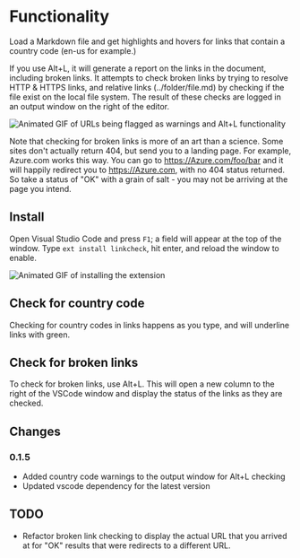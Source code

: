 # Functionality

Load a Markdown file and get highlights and hovers for links that contain a country code (en-us for example.) 

If you use Alt+L, it will generate a report on the links in the document, including broken links. It attempts to check broken links by trying to resolve HTTP & HTTPS links, and relative links (../folder/file.md) by checking if the file exist on the local file system. The result of these checks are logged in an output window on the right of the editor.

![Animated GIF of URLs being flagged as warnings and Alt+L functionality](./images/working.gif)

Note that checking for broken links is more of an art than a science. Some sites don't actually return 404, but send you to a landing page. For example, Azure.com works this way. You can go to https://Azure.com/foo/bar and it will happily redirect you to https://Azure.com, with no 404 status returned. So take a status of "OK" with a grain of salt - you may not be arriving at the page you intend.

## Install

Open Visual Studio Code and press `F1`; a field will appear at the top of the window. Type `ext install linkcheck`, hit enter, and reload the window to enable.

![Animated GIF of installing the extension](./images/install.gif)

## Check for country code

Checking for country codes in links happens as you type, and will underline links with green.

## Check for broken links

To check for broken links, use Alt+L. This will open a new column to the right of the VSCode window and display the status of the links as they are checked.

## Changes

### 0.1.5

- Added country code warnings to the output window for Alt+L checking
- Updated vscode dependency for the latest version

## TODO

* Refactor broken link checking to display the actual URL that you arrived at for "OK" results that were redirects to a different URL.

